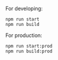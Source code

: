 For developing:
```
npm run start 
npm run build
```
For production:
```
npm run start:prod
npm run build:prod
```